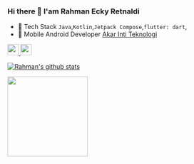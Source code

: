 

### Hi there 👋 I'am Rahman Ecky Retnaldi

- 🔭  Tech Stack `Java`,`Kotlin`,`Jetpack Compose`,`flutter: dart`,
- 📱  Mobile Android Developer [Akar Inti Teknologi](https://Akarinti.tech)
<!-- - 📱  Mobile Developer & Iot Developer [Cexup](https://cexup.com)  -->

<p>
  <a href="https://www.twitter.com/rahmanecky">
    <img src="https://img.shields.io/badge/twitter-%231DA1F2.svg?&style=for-the-badge&logo=twitter&logoColor=white" height=25>
  </a> 
  <a href="https://www.instagram.com/naky_4u/">
    <img src="https://img.shields.io/badge/instagram-%23E4405F.svg?&style=for-the-badge&logo=instagram&logoColor=white" height=25>
  </a> 
</p>

[![Rahman's github stats](https://github-readme-stats.vercel.app/api?username=RahmanEckyRetnaldi&count_private=true&show_icons=true&theme=algolia&hide_rank=true)](https://github.com/RahmanEckyRetnaldi/github-readme-stats)

<p>
    <img src="https://github-readme-stats.vercel.app/api/top-langs/?username=RahmanEckyRetnaldi&layout=compact" height=180 />
</p>


<!--
**RahmanEckyRetnaldi/RahmanEckyRetnaldi** is a ✨ _special_ ✨ repository because its `README.md` (this file) appears on your GitHub profile.
--> 

